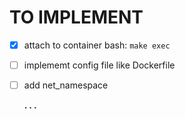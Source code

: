 # TO IMPLEMENT

- [x] attach to container bash: `make exec`
- [ ] implememt config file like Dockerfile
- [ ] add net_namespace

    **. . .**
